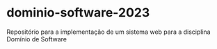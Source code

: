 # dominio-software-2023
Repositório para a implementação de um sistema web para a disciplina Domínio de Software
